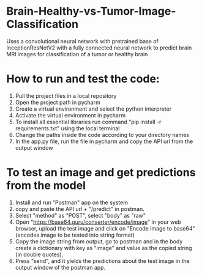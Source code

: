 # Brain-Healthy-vs-Tumor-Image-Classification
Uses a convolutional neural network with pretrained base of InceptionResNetV2 with a fully connected neural network to predict brain MRI images for classification of a tumor or healthy brain 

# How to run and test the code:
1. Pull the project files in a local repository
2. Open the project path in pycharm
3. Create a virtual environment and select the python interpreter 
4. Activate the virtual environment in pycharm 
5. To install all essential libraries run command "pip install -r requirements.txt" using the local terminal 
6. Change the paths inside the code according to your directory names 
7. In the app.py file, run the file in pycharm and copy the API url from the output window

# To test an image and get predictions from the model
1. Install and run "Postman" app on the system
2. copy and paste the API url + "/predict" in postman.
3. Select "method" as "POST", select "body" as "raw"
4. Open "https://base64.guru/converter/encode/image" in your web browser, upload the test image and click on "Encode image to base64" (encodes image to be tested into string format) 
5. Copy the image string from output, go to postman and in the body create a dictionary with key as "image" and value as the copied string (in double quotes).
6. Press "send", and it yields the predictions about the test image in the output window of the postman app. 
